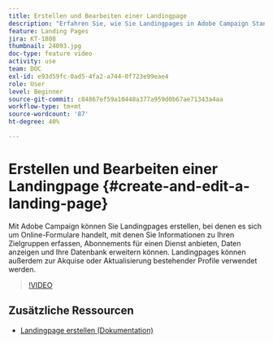 ```yaml
---
title: Erstellen und Bearbeiten einer Landingpage
description: "Erfahren Sie, wie Sie Landingpages in Adobe Campaign Standard erstellen, bearbeiten und testen können."
feature: Landing Pages
jira: KT-1808
thumbnail: 24093.jpg
doc-type: feature video
activity: use
team: DOC
exl-id: e93d59fc-0ad5-4fa2-a744-0f723e99eae4
role: User
level: Beginner
source-git-commit: c84867ef59a10448a377a959d0b67ae71343a4aa
workflow-type: tm+mt
source-wordcount: '87'
ht-degree: 40%

---
```


# Erstellen und Bearbeiten einer Landingpage {#create-and-edit-a-landing-page}

Mit Adobe Campaign können Sie Landingpages erstellen, bei denen es sich um Online-Formulare handelt, mit denen Sie Informationen zu Ihren Zielgruppen erfassen, Abonnements für einen Dienst anbieten, Daten anzeigen und Ihre Datenbank erweitern können. Landingpages können außerdem zur Akquise oder Aktualisierung bestehender Profile verwendet werden.

>[!VIDEO](https://video.tv.adobe.com/v/24093?quality=12&learn=on)

## Zusätzliche Ressourcen

* [Landingpage erstellen (Dokumentation)](https://docs.campaign.adobe.com/doc/standard/getting_started/de/ACS_CreateLandingPage.html)
